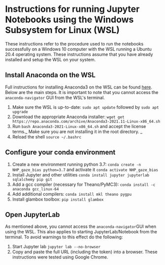 # Instructions for running Jupyter Notebooks using the Windows Subsystem for Linux (WSL)
These instructions refer to the procedure used to run the notebooks successfully on a Windows 10 computer with the WSL running a Ubuntu 20.4 operating system. These instructions assume that you have already installed and setup the WSL on your system. 

## Install Anaconda on the WSL
Full instructions for installing Anaconda3 on the WSL can be found [here](https://www.how2shout.com/how-to/install-anaconda-wsl-windows-10-ubuntu-linux-app.html#Install_Anaconda_Navigator_on_WSL_Ubuntu_app_for_Windows_10). Below are the main steps. It is important to note that you cannot access the `anaconda-navigator` GUI from the WSL's terminal.
1. Make sure the WSL is up-to-date: `sudo apt update` followed by `sudo apt upgrade`
3. Download the appropriate Anaconda installer: `wget get https://repo.anaconda.com/archive/Anaconda3-2021.11-Linux-x86_64.sh`
4. Run `bash Anaconda3-2021-Linux-x86_64.sh` and accept the license terms._ Make sure you are not installing it in the root directory. _
5. Reload the shell `source ~/.bashrc`


## Configure your conda environment
1. Create a new environment running python 3.7: `conda create -n NHP_gaze_bias python=3.7` and activate it `conda activate NHP_gaze_bias`
2. Install Jupyter and other utilities `conda install jupyter jupyterlab sqlalchemy pip git`
3. Add a gcc compiler (necessary for Theano/PyMC3): `conda install -c anaconda gcc_linux-64`
4. Add additional compilers: `conda install mkl theano pygpu`
5. Install glambox toolbox: `pip install glambox`


## Open JupyterLab
As mentioned above, you cannot access the `anaconda-navigator`GUI when using the WSL. This also applies to starting JupyterLab/Notebook from the terminal. To avoid warnings to this effect do the following:
1. Start Jupyter lab `jupyter lab --no-browser`
2. Copy and paste the full URL (including the token) into a browser. These instructions were tested using Google Chrome. 
